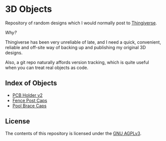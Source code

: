 # 3D Objects

Repository of random designs which I would normally post to [Thingiverse](https://www.thingiverse.com).

*Why?*

Thingiverse has been very unreliable of late, and I need a quick, convenient, reliable and off-site way of backing up and publishing my original 3D designs.

Also, a git repo naturally affords version tracking, which is quite useful when you can treat real objects as code.

## Index of Objects

* [PCB Holder v2](pcb-holder-v2/README.md)
* [Fence Post Caps](fence-post-caps/README.md)
* [Pool Brace Caps](pool-brace-cap/README.md)

## License

The contents of this repository is licensed under the [GNU AGPLv3](LICENSE).
